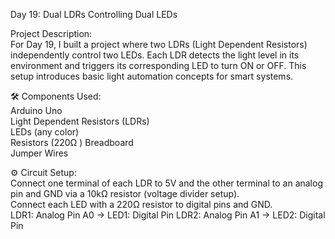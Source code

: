 Day 19: Dual LDRs Controlling Dual LEDs

Project Description:  
For Day 19, I built a project where two LDRs (Light Dependent Resistors) independently control two LEDs. Each LDR detects the light level in its environment and triggers its corresponding LED to turn ON or OFF. This setup introduces basic light automation concepts for smart systems.

🛠️ Components Used:   
Arduino Uno  
Light Dependent Resistors (LDRs)  
LEDs (any color)  
Resistors (220Ω )
Breadboard   
Jumper Wires  

⚙️ Circuit Setup:  
Connect one terminal of each LDR to 5V and the other terminal to an analog pin and GND via a 10kΩ resistor (voltage divider setup).  
Connect each LED with a 220Ω resistor to digital pins and GND.  
LDR1: Analog Pin A0 → LED1: Digital Pin 
LDR2: Analog Pin A1 → LED2: Digital Pin 
